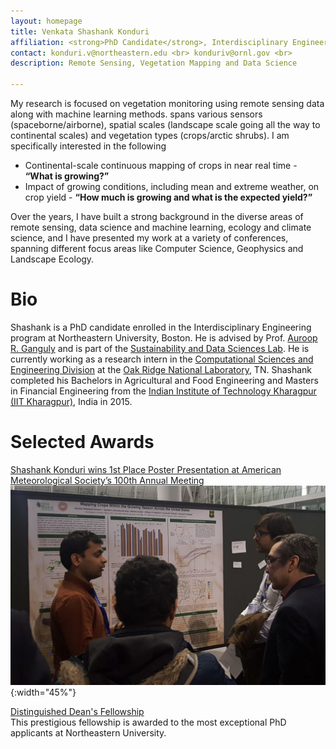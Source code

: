 ```yaml
---
layout: homepage
title: Venkata Shashank Konduri
affiliation: <strong>PhD Candidate</strong>, Interdisciplinary Engineering, Northeastern University, Boston, MA, USA <br> <br> <strong>Research Intern</strong>, Oak Ridge National Laboratory, Oak Ridge, TN, USA 
contact: konduri.v@northeastern.edu <br> konduriv@ornl.gov <br> 
description: Remote Sensing, Vegetation Mapping and Data Science

---
```

My research is focused on vegetation monitoring using remote sensing data along with machine learning methods.  spans various sensors (spaceborne/airborne), spatial scales (landscape scale going all the way to continental scales) and vegetation types (crops/arctic shrubs). I am specifically interested in the following 
* Continental-scale continuous mapping of crops in near real time - **“What is growing?”**
* Impact of growing conditions, including mean and extreme weather, on crop yield - **“How much is growing and what is the expected yield?”** <br>

Over the years, I have built a strong background in the diverse areas of remote sensing, data science and machine learning, ecology and climate science, and I have presented my work at a variety of conferences, spanning different focus areas like Computer Science, Geophysics and Landscape Ecology. 

# Bio

Shashank is a PhD candidate enrolled in the Interdisciplinary Engineering program at Northeastern University, Boston. He is advised by Prof. [Auroop R. Ganguly](https://coe.northeastern.edu/people/ganguly-auroop/) and is part of the [Sustainability and Data Sciences Lab](https://web.northeastern.edu/sds/). He is currently working as a research intern in the [Computational Sciences and Engineering Division](https://www.ornl.gov/division/csed) at the [Oak Ridge National Laboratory](https://www.ornl.gov/), TN. Shashank completed his Bachelors in Agricultural and Food Engineering and Masters in Financial Engineering from the [Indian Institute of Technology Kharagpur (IIT Kharagpur)](http://www.iitkgp.ac.in/), India in 2015.

# Selected Awards

[Shashank Konduri wins 1st Place Poster Presentation at American Meteorological Society’s 100th Annual Meeting](https://cee.northeastern.edu/news/shashank-konduri-wins-1st-place-poster-presentation-at-american-meteorological-societys-100th-annual-meeting/)
![test image size](./assets/images/AMS_award.jpeg){:width="45%"}

[Distinguished Dean's Fellowship](https://phd.northeastern.edu/university-fellows-and-scholars/) <br>
This prestigious fellowship is awarded to the most exceptional PhD applicants at Northeastern University.
